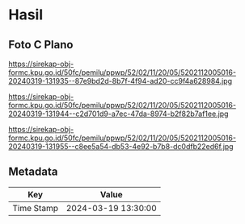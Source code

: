 # Hasil

## Foto C Plano

https://sirekap-obj-formc.kpu.go.id/50fc/pemilu/ppwp/52/02/11/20/05/5202112005016-20240319-131935--87e9bd2d-8b7f-4f94-ad20-cc9f4a628984.jpg

https://sirekap-obj-formc.kpu.go.id/50fc/pemilu/ppwp/52/02/11/20/05/5202112005016-20240319-131944--c2d701d9-a7ec-47da-8974-b2f82b7af1ee.jpg

https://sirekap-obj-formc.kpu.go.id/50fc/pemilu/ppwp/52/02/11/20/05/5202112005016-20240319-131955--c8ee5a54-db53-4e92-b7b8-dc0dfb22ed6f.jpg


## Metadata

| Key        | Value               |
| ---------- | ------------------- |
| Time Stamp | 2024-03-19 13:30:00 |



